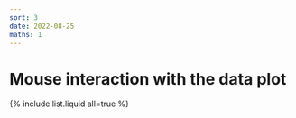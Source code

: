```yaml
---
sort: 3
date: 2022-08-25
maths: 1
---
```


# Mouse interaction with the data plot


{% include list.liquid all=true %}
